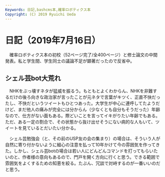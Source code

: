 ```yaml
---
Keywords: 日記,bashcms本,確率ロボティクス本
Copyright: (C) 2019 Ryuichi Ueda
---
```


# 日記（2019年7月16日）

　確率ロボティクス本の初校（52ページ完了/全400ページ）と修士論文の中間発表。私と学生間、学生同士の議論不足が顕著だったので反省中。

## シェル芸bot大荒れ

　NHKをぶっ壊すネタが猛威を振るう。もともとよくわからん、NHKを非難するだけの後ろ向きな政治家が言ったことが元ネタで言葉がキツく、正直不快だったし、不快だというツイートもひとつあった。大学生が中心に連呼してたようだけど、まだ他人の痛みが完全には分からん（少なくとも自分もそうだった）年齢なので、仕方がない面もある。際どいことを言ってイキがりたい年齢でもある。ただ、ある一定の割合で、その状態から抜け出せそうにない病的な人もいて、ツイートを見ているとだいたい分かる。


　シェル芸勉強会（と、その前のUSP友の会の集まり）の場合は、そういう人が自然に寄り付かないように細心の注意を払って10年かけて今の雰囲気を作ってきた。しかし、シェル芸botの場合は若い人にどんどんコマンドを打ってもらいたいのと、作者様の意向もあるので、門戸を開く方向に行くと思う。できる範囲で雰囲気をよくするための知恵を絞る。たぶん、冗談で対峙するのが一番いいのだと思う。


